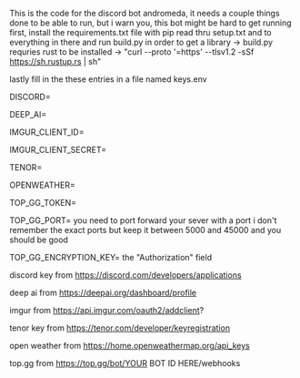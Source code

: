 This is the code for the discord bot andromeda, it needs a couple things done to be able to run, but i warn you, this bot might be hard to get running
first, install the requirements.txt file with pip
read thru setup.txt and to everything in there
and run build.py in order to get a library
  -> build.py requries rust to be installed
  -> "curl --proto '=https' --tlsv1.2 -sSf https://sh.rustup.rs | sh"


lastly fill in the these entries in a file named keys.env

DISCORD=

DEEP_AI=

IMGUR_CLIENT_ID=

IMGUR_CLIENT_SECRET=

TENOR=

OPENWEATHER=

TOP_GG_TOKEN=

TOP_GG_PORT= you need to port forward your sever with a port i don't remember the exact ports but keep it between 5000 and 45000 and you should be good

TOP_GG_ENCRYPTION_KEY= the "Authorization" field


discord key from https://discord.com/developers/applications

deep ai from https://deepai.org/dashboard/profile

imgur from https://api.imgur.com/oauth2/addclient?

tenor key from https://tenor.com/developer/keyregistration

open weather from https://home.openweathermap.org/api_keys

top.gg from https://top.gg/bot/YOUR BOT ID HERE/webhooks

